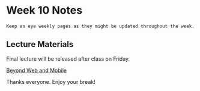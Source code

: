 Week 10 Notes
============================

```{note}
Keep an eye weekly pages as they might be updated throughout the week.
```

## Lecture Materials

Final lecture will be released after class on Friday.

[Beyond Web and Mobile](https://uci.zoom.us/rec/share/dQnEG5JiwoWFtCc24yEboyBGZv5orDJVw2XmWC9gnpcXgL2UX1gVIqiFvHWE7GzZ.v8r9tGnS96GrlkIg)


Thanks everyone. Enjoy your break!

